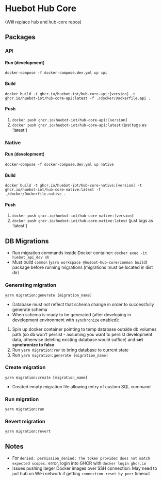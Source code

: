 # Huebot Hub Core 
(Will replace hub and hub-core repos)

## Packages

### API

#### Run (development)
`docker-compose -f docker-compose.dev.yml up api`

#### Build
`docker build -t ghcr.io/huebot-iot/hub-core-api:[version] -t ghcr.io/huebot-iot/hub-core-api:latest -f ./docker/Dockerfile.api .`

#### Push
1. `docker push ghcr.io/huebot-iot/hub-core-api:[version]`
2. `docker push ghcr.io/huebot-iot/hub-core-api:latest` (just tags as 'latest')

### Native

#### Run (development)
`docker-compose -f docker-compose.dev.yml up native`

#### Build
`docker build -t ghcr.io/huebot-iot/hub-core-native:[version] -t ghcr.io/huebot-iot/hub-core-native:latest -f ./docker/Dockerfile.native .`

#### Push
1. `docker push ghcr.io/huebot-iot/hub-core-native:[version]`
2. `docker push ghcr.io/huebot-iot/hub-core-native:latest` (just tags as 'latest')

## DB Migrations
- Run migration commands inside Docker container: `docker exec -it huebot_api_dev sh`
- Must build `common` (`yarn workspace @huebot-hub-core/common build`) package before running migrations (migrations must be located in dist dir)

### Generating migration
`yarn migration:generate [migration_name]`
- Database must not reflect that schema change in order to successfully generate schema 
- When schema is ready to be generated (after developing in development environment with `synchronize` enabled):
1. Spin up docker container pointing to temp database outside db volumes path (so db won't persist - assuming you want to persist development data, otherwise deleting existing database would suffice) and <b>set synchronize to false</b>
2. Run `yarn migration:run` to bring database to current state
3. Run `yarn migration:generate [migration_name]`

### Create migration
`yarn migration:create [migration_name]`
- Created empty migration file allowing entry of custom SQL command

### Run migration
`yarn migration:run`

### Revert migration
`yarn migration:revert`

## Notes
- For `denied: permission_denied: The token provided does not match expected scopes.` error, login into GHCR with `docker login ghcr.io`
- Issues pushing larger Docker images over SSH connection. May need to put hub on WiFi network if getting `connection reset by peer` timeout